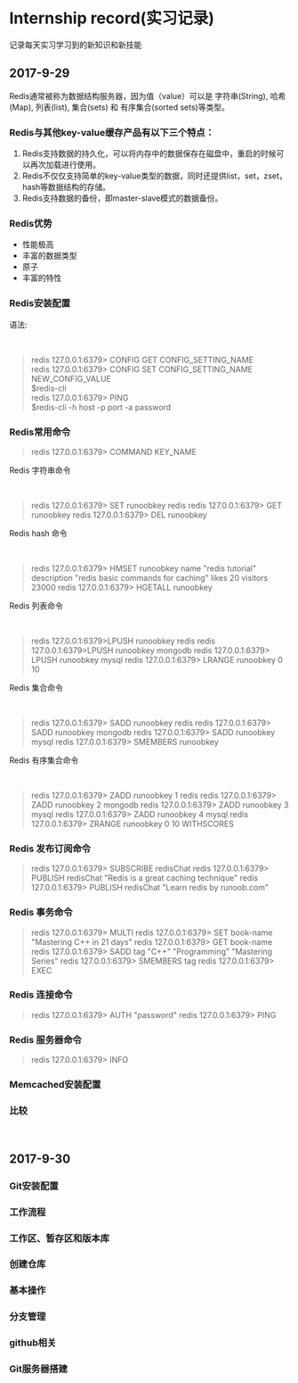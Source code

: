 ﻿# Internship record(实习记录)   
记录每天实习学习到的新知识和新技能

<h2>2017-9-29</h2>
Redis通常被称为数据结构服务器，因为值（value）可以是 字符串(String), 哈希(Map), 列表(list), 集合(sets) 和 有序集合(sorted sets)等类型。

<h3>Redis与其他key-value缓存产品有以下三个特点：</h3>
<ol>
<li>Redis支持数据的持久化，可以将内存中的数据保存在磁盘中，重启的时候可以再次加载进行使用。</li>
<li>Redis不仅仅支持简单的key-value类型的数据，同时还提供list，set，zset，hash等数据结构的存储。</li>
<li>Redis支持数据的备份，即master-slave模式的数据备份。</li>
</ol>

<h3>Redis优势</h3>
<ul>
<li>性能极高</li>
<li>丰富的数据类型</li> 
<li>原子</li>
<li>丰富的特性</li>
</ul>

<h3>Redis安装配置</h3>  
<p>语法:</p><br />

>redis 127.0.0.1:6379> CONFIG GET CONFIG_SETTING_NAME   
>redis 127.0.0.1:6379> CONFIG SET CONFIG_SETTING_NAME NEW_CONFIG_VALUE   
>$redis-cli   
>redis 127.0.0.1:6379> PING   
>$redis-cli -h host -p port -a password

<h3>Redis常用命令</h3>

>redis 127.0.0.1:6379> COMMAND KEY_NAME

<p>Redis 字符串命令</p><br />

>redis 127.0.0.1:6379> SET runoobkey redis
>redis 127.0.0.1:6379> GET runoobkey
>redis 127.0.0.1:6379> DEL runoobkey

<p>Redis hash 命令</p><br />

>redis 127.0.0.1:6379>  HMSET runoobkey name "redis tutorial" description "redis basic commands for caching" likes 20 visitors 23000
>redis 127.0.0.1:6379>  HGETALL runoobkey

<p>Redis 列表命令</p><br />

>redis 127.0.0.1:6379>LPUSH runoobkey redis
>redis 127.0.0.1:6379>LPUSH runoobkey mongodb
>redis 127.0.0.1:6379> LPUSH runoobkey mysql
>redis 127.0.0.1:6379> LRANGE runoobkey 0 10

<p>Redis 集合命令</p><br />

>redis 127.0.0.1:6379> SADD runoobkey redis
>redis 127.0.0.1:6379> SADD runoobkey mongodb
>redis 127.0.0.1:6379> SADD runoobkey mysql
>redis 127.0.0.1:6379> SMEMBERS runoobkey

<p>Redis 有序集合命令</p><br />

>redis 127.0.0.1:6379> ZADD runoobkey 1 redis
>redis 127.0.0.1:6379> ZADD runoobkey 2 mongodb
>redis 127.0.0.1:6379> ZADD runoobkey 3 mysql
>redis 127.0.0.1:6379> ZADD runoobkey 4 mysql
>redis 127.0.0.1:6379> ZRANGE runoobkey 0 10 WITHSCORES

<h3>Redis 发布订阅命令</h3>

>redis 127.0.0.1:6379> SUBSCRIBE redisChat
>redis 127.0.0.1:6379> PUBLISH redisChat "Redis is a great caching technique"
>redis 127.0.0.1:6379> PUBLISH redisChat "Learn redis by runoob.com"

<h3>Redis 事务命令</h3>

>redis 127.0.0.1:6379> MULTI
>redis 127.0.0.1:6379> SET book-name "Mastering C++ in 21 days"
>redis 127.0.0.1:6379> GET book-name
>redis 127.0.0.1:6379> SADD tag "C++" "Programming" "Mastering Series"
>redis 127.0.0.1:6379> SMEMBERS tag
>redis 127.0.0.1:6379> EXEC

<h3>Redis 连接命令</h3>

>redis 127.0.0.1:6379> AUTH "password"
>redis 127.0.0.1:6379> PING

<h3>Redis 服务器命令</h3>

>redis 127.0.0.1:6379> INFO

<h3>Memcached安装配置</h3>

<h3>比较</h3>

<br />

<h2>2017-9-30</h2>
<h3>Git安装配置</h3>

<h3>工作流程</h3>

<h3>工作区、暂存区和版本库</h3>

<h3>创建仓库</h3>

<h3>基本操作</h3>

<h3>分支管理</h3>

<h3>github相关</h3>

<h3>Git服务器搭建</h3>

 
